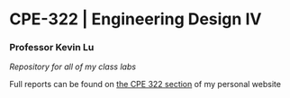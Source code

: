 # CPE-322 | Engineering Design IV
### Professor Kevin Lu

*Repository for all of my class labs*

Full reports can be found on [the CPE 322 section](https://jaydenpereira.com/projects/cpe322) of my personal website
